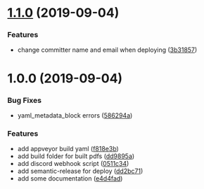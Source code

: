 # [1.1.0](https://github.com/TGRHavoc/ubiquitous-couscous/compare/v1.0.0...v1.1.0) (2019-09-04)


### Features

* change committer name and email when deploying ([3b31857](https://github.com/TGRHavoc/ubiquitous-couscous/commit/3b31857))

# 1.0.0 (2019-09-04)


### Bug Fixes

* yaml_metadata_block errors ([586294a](https://github.com/TGRHavoc/ubiquitous-couscous/commit/586294a))


### Features

* add appveyor build yaml ([f818e3b](https://github.com/TGRHavoc/ubiquitous-couscous/commit/f818e3b))
* add build folder for built pdfs ([dd9895a](https://github.com/TGRHavoc/ubiquitous-couscous/commit/dd9895a))
* add discord webhook script ([0511c34](https://github.com/TGRHavoc/ubiquitous-couscous/commit/0511c34))
* add semantic-release for deploy ([dd2bc71](https://github.com/TGRHavoc/ubiquitous-couscous/commit/dd2bc71))
* add some documentation ([e4d4fad](https://github.com/TGRHavoc/ubiquitous-couscous/commit/e4d4fad))
